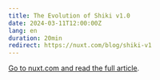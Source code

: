```yaml
---
title: The Evolution of Shiki v1.0
date: 2024-03-11T12:00:00Z
lang: en
duration: 20min
redirect: https://nuxt.com/blog/shiki-v1
---
```


[Go to nuxt.com and read the full article](https://nuxt.com/blog/shiki-v1).
